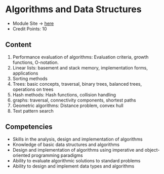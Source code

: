 # Algorithms and Data Structures

- Module Site -> [here](https://www.b-tu.de/modul/11756)
- Credit Points: 10

## Content

1. Performance evaluation of algorithms: Evaluation criteria, growth functions, O-notation.
2. Linear lists: basement and stack memory, implementation forms, applications
3. Sorting methods
4. Trees: basic concepts, traversal, binary trees, balanced trees, operations on trees
5. Hash methods: Hash functions, collision handling
6. graphs: traversal, connectivity components, shortest paths
7. Geometric algorithms: Distance problem, convex hull
8. Text pattern search

## Competencies

- Skills in the analysis, design and implementation of algorithms
- Knowledge of basic data structures and algorithms
- Design and implementation of algorithms using imperative and object-oriented programming paradigms
- Ability to evaluate algorithmic solutions to standard problems
- Ability to design and implement data types and algorithms
